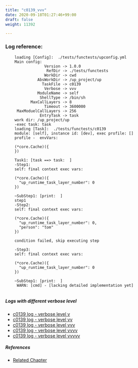 ```yaml
---
title: "c0139_vvv"
date: 2020-09-18T01:27:46+99:00
draft: false
weight: 11392

---
```


### Log reference: <no value>

```
    loading [Config]:  ./tests/functests/upconfig.yml
    Main config:
                 Version -> 1.0.0
                  RefDir -> ./tests/functests
                 WorkDir -> cwd
              AbsWorkDir -> /up_project/up
                TaskFile -> c0139
                 Verbose -> vvv
              ModuleName -> self
               ShellType -> /bin/sh
           MaxCallLayers -> 8
                 Timeout -> 3600000
     MaxModuelCallLayers -> 256
               EntryTask -> task
    work dir: /up_project/up
    -exec task: task
    loading [Task]:  ./tests/functests/c0139
    module: [self], instance id: [dev], exec profile: []
    profile -  envVars:
    
    (*core.Cache)({
    })
    
    Task1: [task ==> task:  ]
    -Step1:
    self: final context exec vars:
    
    (*core.Cache)({
      "up_runtime_task_layer_number": 0
    })
    
    ~SubStep1: [print:  ]
    step1
    -Step2:
    self: final context exec vars:
    
    (*core.Cache)({
      "up_runtime_task_layer_number": 0,
      "person": "tom"
    })
    
    condition failed, skip executing step 
    
    -Step3:
    self: final context exec vars:
    
    (*core.Cache)({
      "up_runtime_task_layer_number": 0
    })
    
    ~SubStep1: [print:  ]
     WARN: [cmd] - [lacking detailed implementation yet]
    
```

##### Logs with different verbose level
* [c0139 log - verbose level v](../../logs/c0139_v)
* [c0139 log - verbose level vv](../../logs/c0139_vv)
* [c0139 log - verbose level vvv](../../logs/c0139_vvv)
* [c0139 log - verbose level vvvv](../../logs/c0139_vvvv)
* [c0139 log - verbose level vvvvv](../../logs/c0139_vvvvv)

##### References
* [Related Chapter](../../test-debug/c0139)
